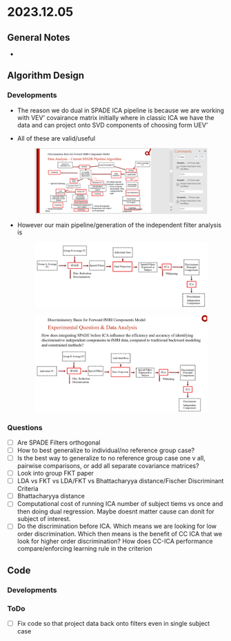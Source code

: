 # 2023.12.05

## General Notes

*

## Algorithm Design

### Developments

* The reason we do dual in SPADE ICA pipeline is because we are working with VEV' covairance matrix initially where in classic ICA we have the data and can project onto SVD components of choosing form UEV'
*   All of these are valid/useful

    <figure><img src=".gitbook/assets/image (1).png" alt=""><figcaption></figcaption></figure>
*   However our main pipeline/generation of the independent filter analysis is

    <figure><img src=".gitbook/assets/image (2).png" alt=""><figcaption></figcaption></figure>

    <figure><img src=".gitbook/assets/image (4).png" alt=""><figcaption></figcaption></figure>

### Questions

* [ ] Are SPADE Filters orthogonal
* [ ] How to best generalize to individual/no reference group case?
* [ ] Is the best way to generalize to no reference group case one v all, pairwise comparisons, or add all separate covariance matrices?
* [ ] Look into group FKT paper
* [ ] LDA vs FKT vs LDA/FKT vs Bhattacharyya distance/Fischer Discriminant Criteria
* [ ] Bhattacharyya distance
* [ ] Computational cost of running ICA number of subject tiems vs once and then doing dual regression. Maybe doesnt matter cause can donit for subject of interest.
* [ ] Do the discrimination before ICA. Which means we are looking for low order discrimination. Which then means is the benefit of CC ICA that we look for higher order discrimination? How does CC-ICA performance compare/enforcing learning rule in the criterion

## Code

### Developments

### ToDo

* [ ] Fix code so that project data back onto filters even in single subject case
